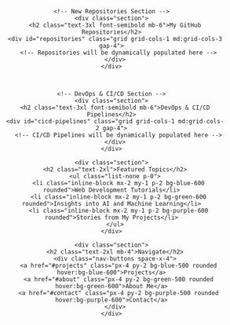 <html lang="en">
<head>
  <meta charset="UTF-8">
  <meta name="viewport" content="width=device-width, initial-scale=1.0">
  <title>Elian's Blog</title>
  <link href="https://cdn.jsdelivr.net/npm/tailwindcss@2.2.19/dist/tailwind.min.css" rel="stylesheet">
  <style>
    /* Existing Styles */
  .wrapper{
    maxwidth: max-content;
  }


    body {
      margin: 0;
      font-family: Arial, sans-serif;
      background: linear-gradient(120deg, #000000, #003300, #120D50, #0E460E, #00159F);
      background-size: 400% 400%;
      animation: gradientBG 15s ease infinite;
      color: #ffffff;
      overflow-x: hidden;
    }

    @keyframes gradientBG {
      0% { background-position: 0% 50%; }
      50% { background-position: 100% 50%; }
      100% { background-position: 0% 50%; }
    }

    .content {
      padding: 100px 20px;
      text-align: center;
    }

    .section {
      margin: 20px 0;
      padding: 20px;
      border-radius: 10px;
      background: rgba(255, 255, 255, 0.1);
      box-shadow: 0px 4px 15px rgba(0, 0, 0, 0.2);
      animation: fadeIn 2s ease-in-out;
    }

    @keyframes fadeIn {
      from { opacity: 0; transform: translateY(20px); }
      to { opacity: 1; transform: translateY(0); }
    }

    .carousel-container {
      position: relative;
      height: 500px;
      margin: 50px auto;
      max-width: 80%;
    }

    canvas {
      display: block;
      width: 100%;
      height: 100%;
    }
  </style>
</head>
<body>
  <div class="content">
    <div class="section">
      <h1 class="text-4xl font-bold mb-4">Welcome to My Blog</h1>
      <p class="text-xl">
        Explore my thoughts on web development, data science, and my journey as a software developer.
      </p>
    </div>

    <!-- New Repositories Section -->
    <div class="section">
      <h2 class="text-3xl font-semibold mb-6">My GitHub Repositories</h2>
      <div id="repositories" class="grid grid-cols-1 md:grid-cols-3 gap-4">
        <!-- Repositories will be dynamically populated here -->
      </div>
    </div>

    

    <!-- DevOps & CI/CD Section -->
    <div class="section">
      <h2 class="text-3xl font-semibold mb-6">DevOps & CI/CD Pipelines</h2>
      <div id="cicd-pipelines" class="grid grid-cols-1 md:grid-cols-2 gap-4">
        <!-- CI/CD Pipelines will be dynamically populated here -->
      </div>
    </div>

    <div class="section">
      <h2 class="text-2xl">Featured Topics</h2>
      <ul class="list-none p-0">
        <li class="inline-block mx-2 my-1 p-2 bg-blue-600 rounded">Web Development Tutorials</li>
        <li class="inline-block mx-2 my-1 p-2 bg-green-600 rounded">Insights into AI and Machine Learning</li>
        <li class="inline-block mx-2 my-1 p-2 bg-purple-600 rounded">Stories from My Projects</li>
      </ul>
    </div>

    <div class="section">
      <h2 class="text-2xl mb-4">Navigate</h2>
      <div class="nav-buttons space-x-4">
        <a href="#projects" class="px-4 py-2 bg-blue-500 rounded hover:bg-blue-600">Projects</a>
        <a href="#about" class="px-4 py-2 bg-green-500 rounded hover:bg-green-600">About Me</a>
        <a href="#contact" class="px-4 py-2 bg-purple-500 rounded hover:bg-purple-600">Contact</a>
      </div>
    </div>
  </div>

  <!-- GitHub Repositories Script -->
  <script>
    async function fetchRepositories() {
      try {
        // Replace 'yourusername' with your actual GitHub username
        const response = await fetch('https://api.github.com/users/jacke-code/repos' && 'https://api.github.com/users/njunge3/repos');
        const repos = await response.json();
        
        const reposContainer = document.getElementById('repositories');
        reposContainer.innerHTML = repos.slice(0, 6).map(repo => `
          <div class="bg-gray-800 p-4 rounded-lg">
            <h3 class="font-bold text-xl mb-2">${repo.name}</h3>
            <p class="text-sm mb-2">${repo.description || 'No description'}</p>
            <div class="flex justify-between items-center">
              <span class="text-sm text-gray-400">${repo.language || 'Unknown'}</span>
              <a href="${repo.html_url}" target="_blank" class="bg-blue-500 text-white px-2 py-1 rounded text-sm">View Repo</a>
            </div>
          </div>
        `).join('');
      } catch (error) {
        console.error('Error fetching repositories:', error);
      }
    }

    // Mock CI/CD Pipelines (replace with real data if possible)
    function populateCICDPipelines() {
      const pipelinesContainer = document.getElementById('cicd-pipelines');
      const pipelines = [
        {
          name: 'Web App Deployment',
          platform: 'CircleCI',
          status: 'Passed',
          lastRunDate: '2024-01-15'
        },
        {
          name: 'Backend Service',
          platform: 'GitHub Actions',
          status: 'In Progress',
          lastRunDate: '2024-01-14'
        }
      ];

      pipelinesContainer.innerHTML = pipelines.map(pipeline => `
        <div class="bg-gray-800 p-4 rounded-lg">
          <h3 class="font-bold text-xl mb-2">${pipeline.name}</h3>
          <div class="flex justify-between items-center">
            <span class="text-sm">Platform: ${pipeline.platform}</span>
            <span class="text-sm ${pipeline.status === 'Passed' ? 'text-green-500' : 'text-yellow-500'}">
              ${pipeline.status}
            </span>
          </div>
          <p class="text-sm text-gray-400 mt-2">Last Run: ${pipeline.lastRunDate}</p>
        </div>
      `).join('');
    }

    // Fetch repositories when page loads
    window.addEventListener('load', () => {
      fetchRepositories();
      populateCICDPipelines();
    });
  </script>
</body>
</html>